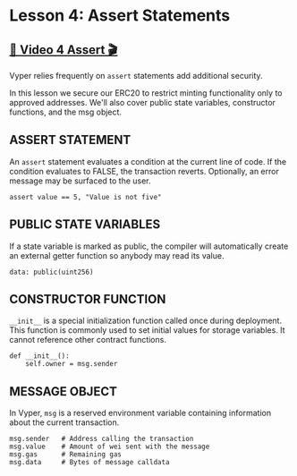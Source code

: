 # Lesson 4: Assert Statements

## [🎥 Video 4 Assert 🎬](https://youtu.be/GzVXWXI5JdM)

Vyper relies frequently on `assert` statements add additional security.  

In this lesson we secure our ERC20 to restrict minting functionality only to approved addresses.  We'll also cover public state variables, constructor functions, and the msg object.


## ASSERT STATEMENT

An `assert` statement evaluates a condition at the current line of code.
If the condition evaluates to FALSE, the transaction reverts.
Optionally, an error message may be surfaced to the user.

    assert value == 5, "Value is not five"


## PUBLIC STATE VARIABLES 

If a state variable is marked as public, the compiler will automatically
create an external getter function so anybody may read its value.

    data: public(uint256)


## CONSTRUCTOR FUNCTION

`__init__` is a special initialization function called once during deployment.
This function is commonly used to set initial values for storage variables.
It cannot reference other contract functions.

    def __init__():
        self.owner = msg.sender


## MESSAGE OBJECT

In Vyper, `msg` is a reserved environment variable containing 
information about the current transaction.

    msg.sender   # Address calling the transaction
    msg.value    # Amount of wei sent with the message
    msg.gas      # Remaining gas
    msg.data     # Bytes of message calldata


